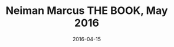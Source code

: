 ---
title: Neiman Marcus THE BOOK, May 2016
date: 2016-04-15
summary_markdown: >
  Neiman Marcus THE BOOK, May 2016. Assael Forever Bangles are available exclusively at Neiman Marcus. Japanese Akoya Pearl Bangles, with or without pave diamonds. ​​
featured_image: /uploads/2016-04-15.jpg
---